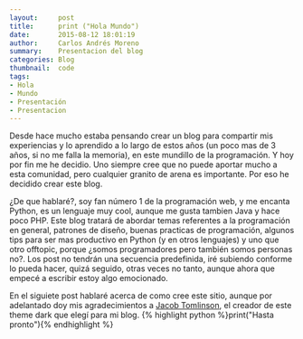 ```yaml
---
layout:     post
title:      print ("Hola Mundo")
date:       2015-08-12 18:01:19
author:     Carlos Andrés Moreno
summary:    Presentacion del blog
categories: Blog
thumbnail:  code
tags:
- Hola
- Mundo
- Presentación
- Presentacion
---
```

Desde hace mucho estaba pensando crear un blog para compartir mis experiencias y lo aprendido
a lo largo de estos años (un poco mas de 3 años, si no me falla la memoria), en este
mundillo de la programación. Y hoy por fin me he decidio. Uno siempre cree que no puede aportar mucho
a esta comunidad, pero cualquier granito de arena es importante. Por eso he decidido crear este blog.

¿De que hablaré?, soy fan número 1 de la programación web, y me encanta Python, es un lenguaje muy cool, aunque me gusta tambien Java y hace poco PHP. Este blog tratará de abordar temas referentes a la programación en general, patrones de diseño, buenas practicas de programación, algunos tips para ser mas productivo en Python (y en otros lenguajes) y uno que otro offtopic, porque ¿somos programadores pero también somos personas no?. Los post no tendrán una secuencia predefinida, iré subiendo conforme lo pueda hacer, quizá seguido, otras veces no tanto, aunque ahora que empecé a escribir estoy algo emocionado.

En el siguiete post hablaré acerca de como cree este sitio, aunque por adelantado doy mis agradecimientos a [Jacob Tomlinson][1], el creador de este theme dark que elegí para mi blog.
{% highlight python %}print("Hasta pronto"){% endhighlight %}


[1]: https://github.com/jacobtomlinson